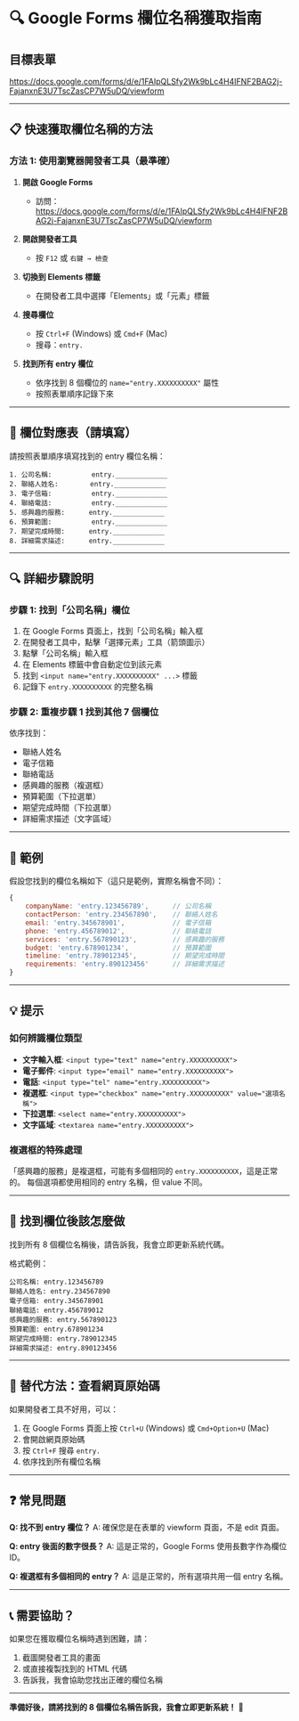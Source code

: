 # 🔍 Google Forms 欄位名稱獲取指南

## 目標表單
https://docs.google.com/forms/d/e/1FAIpQLSfy2Wk9bLc4H4IFNF2BAG2j-FajanxnE3U7TscZasCP7W5uDQ/viewform

---

## 📋 快速獲取欄位名稱的方法

### 方法 1: 使用瀏覽器開發者工具（最準確）

1. **開啟 Google Forms**
   - 訪問：https://docs.google.com/forms/d/e/1FAIpQLSfy2Wk9bLc4H4IFNF2BAG2j-FajanxnE3U7TscZasCP7W5uDQ/viewform

2. **開啟開發者工具**
   - 按 `F12` 或 `右鍵 → 檢查`

3. **切換到 Elements 標籤**
   - 在開發者工具中選擇「Elements」或「元素」標籤

4. **搜尋欄位**
   - 按 `Ctrl+F` (Windows) 或 `Cmd+F` (Mac)
   - 搜尋：`entry.`

5. **找到所有 entry 欄位**
   - 依序找到 8 個欄位的 `name="entry.XXXXXXXXXX"` 屬性
   - 按照表單順序記錄下來

---

## 📝 欄位對應表（請填寫）

請按照表單順序填寫找到的 entry 欄位名稱：

```
1. 公司名稱:          entry._____________
2. 聯絡人姓名:        entry._____________
3. 電子信箱:          entry._____________
4. 聯絡電話:          entry._____________
5. 感興趣的服務:      entry._____________
6. 預算範圍:          entry._____________
7. 期望完成時間:      entry._____________
8. 詳細需求描述:      entry._____________
```

---

## 🔍 詳細步驟說明

### 步驟 1: 找到「公司名稱」欄位

1. 在 Google Forms 頁面上，找到「公司名稱」輸入框
2. 在開發者工具中，點擊「選擇元素」工具（箭頭圖示）
3. 點擊「公司名稱」輸入框
4. 在 Elements 標籤中會自動定位到該元素
5. 找到 `<input name="entry.XXXXXXXXXX" ...>` 標籤
6. 記錄下 `entry.XXXXXXXXXX` 的完整名稱

### 步驟 2: 重複步驟 1 找到其他 7 個欄位

依序找到：
- 聯絡人姓名
- 電子信箱
- 聯絡電話
- 感興趣的服務（複選框）
- 預算範圍（下拉選單）
- 期望完成時間（下拉選單）
- 詳細需求描述（文字區域）

---

## 🎯 範例

假設您找到的欄位名稱如下（這只是範例，實際名稱會不同）：

```javascript
{
    companyName: 'entry.123456789',      // 公司名稱
    contactPerson: 'entry.234567890',    // 聯絡人姓名
    email: 'entry.345678901',            // 電子信箱
    phone: 'entry.456789012',            // 聯絡電話
    services: 'entry.567890123',         // 感興趣的服務
    budget: 'entry.678901234',           // 預算範圍
    timeline: 'entry.789012345',         // 期望完成時間
    requirements: 'entry.890123456'      // 詳細需求描述
}
```

---

## 💡 提示

### 如何辨識欄位類型

- **文字輸入框**: `<input type="text" name="entry.XXXXXXXXXX">`
- **電子郵件**: `<input type="email" name="entry.XXXXXXXXXX">`
- **電話**: `<input type="tel" name="entry.XXXXXXXXXX">`
- **複選框**: `<input type="checkbox" name="entry.XXXXXXXXXX" value="選項名稱">`
- **下拉選單**: `<select name="entry.XXXXXXXXXX">`
- **文字區域**: `<textarea name="entry.XXXXXXXXXX">`

### 複選框的特殊處理

「感興趣的服務」是複選框，可能有多個相同的 `entry.XXXXXXXXXX`，這是正常的。
每個選項都使用相同的 entry 名稱，但 value 不同。

---

## 🚀 找到欄位後該怎麼做

找到所有 8 個欄位名稱後，請告訴我，我會立即更新系統代碼。

格式範例：
```
公司名稱: entry.123456789
聯絡人姓名: entry.234567890
電子信箱: entry.345678901
聯絡電話: entry.456789012
感興趣的服務: entry.567890123
預算範圍: entry.678901234
期望完成時間: entry.789012345
詳細需求描述: entry.890123456
```

---

## 🔧 替代方法：查看網頁原始碼

如果開發者工具不好用，可以：

1. 在 Google Forms 頁面上按 `Ctrl+U` (Windows) 或 `Cmd+Option+U` (Mac)
2. 會開啟網頁原始碼
3. 按 `Ctrl+F` 搜尋 `entry.`
4. 依序找到所有欄位名稱

---

## ❓ 常見問題

**Q: 找不到 entry 欄位？**
A: 確保您是在表單的 viewform 頁面，不是 edit 頁面。

**Q: entry 後面的數字很長？**
A: 這是正常的，Google Forms 使用長數字作為欄位 ID。

**Q: 複選框有多個相同的 entry？**
A: 這是正常的，所有選項共用一個 entry 名稱。

---

## 📞 需要協助？

如果您在獲取欄位名稱時遇到困難，請：
1. 截圖開發者工具的畫面
2. 或直接複製找到的 HTML 代碼
3. 告訴我，我會協助您找出正確的欄位名稱

---

**準備好後，請將找到的 8 個欄位名稱告訴我，我會立即更新系統！** 🚀
